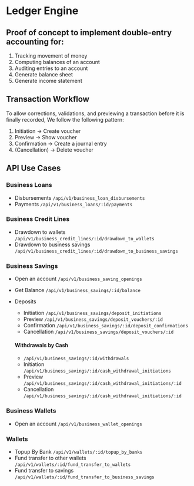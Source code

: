 # Ledger Engine

## Proof of concept to implement double-entry accounting for:
1. Tracking movement of money
2. Computing balances of an account
3. Auditing entries to an account
4. Generate balance sheet
5. Generate income statement
## Transaction Workflow
To allow corrections, validations, and previewing a transaction before it is finally recorded, We follow the following pattern:
1. Initiation -> Create voucher
2. Preview -> Show voucher
3. Confirmation -> Create a journal entry
4. (Cancellation) -> Delete voucher
## API Use Cases
### Business Loans
 - Disbursements `/api/v1/business_loan_disbursements`
 - Payments `/api/v1/business_loans/:id/payments`

### Business Credit Lines
 - Drawdown to wallets `/api/v1/business_credit_lines/:id/drawdown_to_wallets`
  - Drawdown to business savings `/api/v1/business_credit_lines/:id/drawdown_to_business_savings`
### Business Savings
 - Open an account `/api/v1/business_saving_openings`
 - Get Balance `/api/v1/business_savings/:id/balance`

 - Deposits
    - Initiation `/api/v1/business_savings/deposit_initiations`
    - Preview `/api/v1/business_savings/deposit_vouchers/:id`
    - Confirmation `/api/v1/business_savings/:id/deposit_confirmations`
    - Cancellation `/api/v1/business_savings/deposit_vouchers/:id`
   #### Withdrawals by Cash
   - `/api/v1/business_savings/:id/withdrawals`
   - Initiation `/api/v1/business_savings/:id/cash_withdrawal_initiations`
   - Preview `/api/v1/business_savings/:id/cash_withdrawal_initiations/:id`
   - Cancellation `/api/v1/business_savings/:id/cash_withdrawal_initiations/:id`



### Business Wallets
 - Open an account `/api/v1/business_wallet_openings`

### Wallets
 - Topup By Bank `/api/v1/wallets/:id/topup_by_banks`
 - Fund transfer to other wallets `/api/v1/wallets/:id/fund_transfer_to_wallets`
 - Fund transfer to savings `/api/v1/wallets/:id/fund_transfer_to_business_savings`


